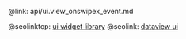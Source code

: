 @link: api/ui.view_onswipex_event.md

@seolinktop: [ui widget library](https://webix.com)
@seolink: [dataview ui](https://webix.com/widget/dataview/)